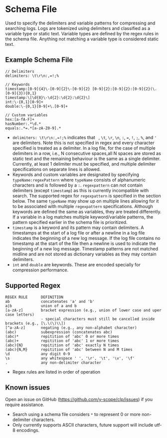 # Schema File

Used to specify the delimiters and variable patterns for compressing and searching logs. Logs are tokenized using delimiters and classified as a variable type or static text. Variable types are defined by the regex rules in the schema file. Anything not matching a variable type is considered static text.

## Example Schema File 

```
// Delimiters
delimiters: \t\r\n:,=!;%

// Keywords
timestamp:[0-9]{4}\-[0-9]{2}\-[0-9]{2} [0-9]{2}:[0-9]{2}:[0-9]{2}(\.[0-9]{3}){0,1}
timestamp:\[\d{8}\-\d{2}:\d{2}:\d{2}\]
int:\-{0,1}[0-9]+
double:\-{0,1}[0-9]+\.[0-9]+

// Custom variables
hex:[a-fA-F]+
hasNumber:.*\d.*
equals:.*=.*[a-zA-Z0-9].*
```
* `delimiters: \t\r\n:,=!;%` indicates that ` `, `\t`, `\r`, `\n`, `:`, `=`, `!`, `;`, `%`, and `'` are delimiters. Note this is not specified in regex and every character specified is treated as a delimiter. In a log file, for the case of multiple delimiters in a row, i.e., N consecutive spaces,all N spaces are stored as static text and the remaining behaviour is the same as a single delimiter. Currently, at least 1 delimiter must be specified, and multiple delimiter specifications on separate lines is allowed. 
* Keywords and custom variables are designated by specifying `typeName:regexPattern` where `typeName` consists of alphanumeric characters and is followed by a `:`. `regexpattern` can not contain delimiters (except `timestamp`) as this is currently incompatible with search. The supported regex for `regexpattern` is specified in the section below. The same `typeName` may show up on multiple lines allowing for it to be associated with multiple `regexpattern` specifications. Although keywords are defined the same as variables, they are treated differently. If a variable in a log matches multiple keyword/variable patterns, the pattern specified earlier in the schema file is prioritized.
* `timestamp` is a keyword and its pattern may contain delimiters. A timestamps at the start of a log file or after a newline in a log file indicates the beginning of a new log message. If the log file contains no timestamp at the start of the file then a newline is used to indicate the beginning of a new log message. Timestamp patterns are not matched midline and are not stored as dictionary variables as they may contain delimiters. 
* `int` and `double` are keywords. These are encoded specially for compression performance.

## Supported Regex
```
REGEX RULE      DEFINITION
ab              concatenates 'a' and 'b'
a|b             union of a and b
[a-zA-z]        bracket expression (e.g., union of lower case and uper case letters)
                - special characters must still be cancelled inside brackets (e.g., [\.\(\)\\])
[^a-zA-z]       negating (e.g., any non-alphabet character)
(abc)           subexpression (concatenates abc)
(abc)*          repitition of 'abc' 0 or more times
(abc)+          repitition of 'abc' 1 or more times
(abc){N}        repitition of 'abc' exactly N times
(abc){N,M}      repitition of 'abc' between N and M times
\d              any digit 0-9
\s              any whitespace ' ', '\r', '\t', '\v', '\f'
.               any non-delimiter character
```

* Regex rules are listed in order of operation

## Known issues
Open an issue on GitHub (https://github.com/y-scope/clp/issues) if you require assistance.
* Search using a schema file considers `*` to represent 0 or more non-delimiter characters.
* Only currently supports ASCII characters, future support will include utf-8 encodings.
